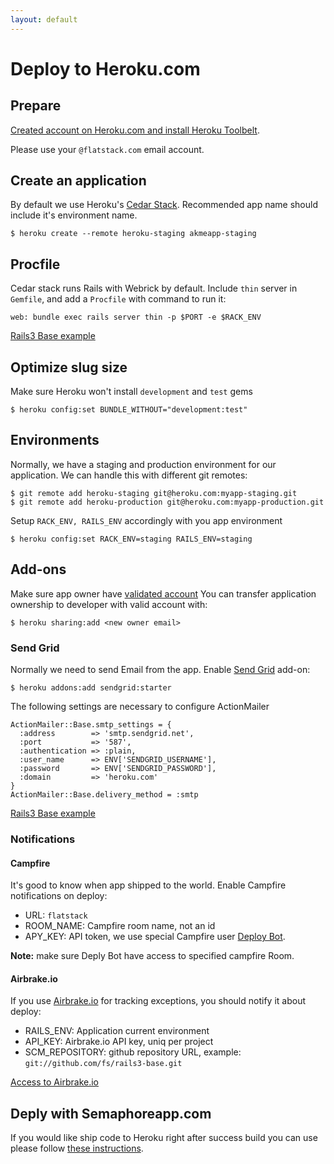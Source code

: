 ```yaml
---
layout: default
---
```


# Deploy to Heroku.com

## Prepare

[Created account on Heroku.com and install Heroku Toolbelt](https://devcenter.heroku.com/articles/quickstart).

Please use your `@flatstack.com` email account.

## Create an application

By default we use Heroku's [Cedar Stack](https://devcenter.heroku.com/articles/cedar).
Recommended app name should include it's environment name.

    $ heroku create --remote heroku-staging akmeapp-staging

## Procfile

Cedar stack runs Rails with Webrick by default. Include `thin` server in `Gemfile`, and add a `Procfile` with
command to run it:

    web: bundle exec rails server thin -p $PORT -e $RACK_ENV

[Rails3 Base example](https://github.com/fs/rails3-base/blob/master/Procfile)

## Optimize slug size

Make sure Heroku won't install `development` and `test` gems

    $ heroku config:set BUNDLE_WITHOUT="development:test"

## Environments

Normally, we have a staging and production environment for our application.
We can handle this with different git remotes:

    $ git remote add heroku-staging git@heroku.com:myapp-staging.git
    $ git remote add heroku-production git@heroku.com:myapp-production.git

Setup `RACK_ENV, RAILS_ENV` accordingly with you app environment

    $ heroku config:set RACK_ENV=staging RAILS_ENV=staging

## Add-ons

Make sure app owner have [validated account](https://devcenter.heroku.com/articles/account-verification)
You can transfer application ownership to developer with valid account with:

    $ heroku sharing:add <new owner email>

### Send Grid

Normally we need to send Email from the app.
Enable [Send Grid](https://devcenter.heroku.com/articles/sendgrid) add-on:

    $ heroku addons:add sendgrid:starter

The following settings are necessary to configure ActionMailer

    ActionMailer::Base.smtp_settings = {
      :address        => 'smtp.sendgrid.net',
      :port           => '587',
      :authentication => :plain,
      :user_name      => ENV['SENDGRID_USERNAME'],
      :password       => ENV['SENDGRID_PASSWORD'],
      :domain         => 'heroku.com'
    }
    ActionMailer::Base.delivery_method = :smtp

[Rails3 Base example](https://github.com/fs/rails3-base/blob/master/config/environments/production.rb#L55-65)

### Notifications

#### Campfire

It's good to know when app shipped to the world.
Enable Campfire notifications on deploy:

<script src="https://gist.github.com/3960067.js"> </script>

* URL: `flatstack`
* ROOM_NAME: Campfire room name, not an id
* APY_KEY: API token, we use special Campfire user [Deploy Bot](https://flatstack.basecamphq.com/W5050260).

**Note:** make sure Deply Bot have access to specified campfire Room.

#### Airbrake.io

If you use [Airbrake.io](https://www.airbrake.io) for tracking exceptions, you should notify it about deploy:

<script src="https://gist.github.com/3960086.js"> </script>

* RAILS_ENV: Application current environment
* API_KEY: Airbrake.io API key, uniq per project
* SCM_REPOSITORY: github repository URL, example: `git://github.com/fs/rails3-base.git`

[Access to Airbrake.io](https://flatstack.basecamphq.com/W5071773)

## Deply with Semaphoreapp.com

If you would like ship code to Heroku right after success build you can use please follow [these instructions](/dev/ci-semaphoreapp).
